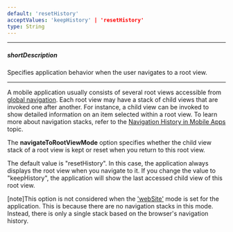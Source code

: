 ```yaml
---
default: 'resetHistory'
acceptValues: 'keepHistory' | 'resetHistory'
type: String
---
```

---
##### shortDescription
Specifies application behavior when the user navigates to a root view.

---
A mobile application usually consists of several root views accessible from [global navigation](/concepts/40%20SPA%20Framework/13%20Built-in%20Layouts/75%20Global%20Navigation%20Items.md '/Documentation/Guide/SPA_Framework/Built-in_Layouts/#Global_Navigation_Items'). Each root view may have a stack of child views that are invoked one after another. For instance, a child view can be invoked to show detailed information on an item selected within a root view. To learn more about navigation stacks, refer to the [Navigation History in Mobile Apps](/Documentation/Guide/SPA_Framework/Navigation_and_Routing/?#Navigation_History_in_Mobile_Apps) topic.

The **navigateToRootViewMode** option specifies whether the child view stack of a root view is kept or reset when you return to this root view.

The default value is "resetHistory". In this case, the application always displays the root view when you navigate to it. If you change the value to "keepHistory", the application will show the last accessed child view of this root view.

[note]This option is not considered when the ['webSite'](/api-reference/40%20SPA%20Framework/HtmlApplication/1%20Configuration/mode.md '/Documentation/ApiReference/SPA_Framework/HtmlApplication/Configuration/#mode') mode is set for the application. This is because there are no navigation stacks in this mode. Instead, there is only a single stack based on the browser's navigation history.